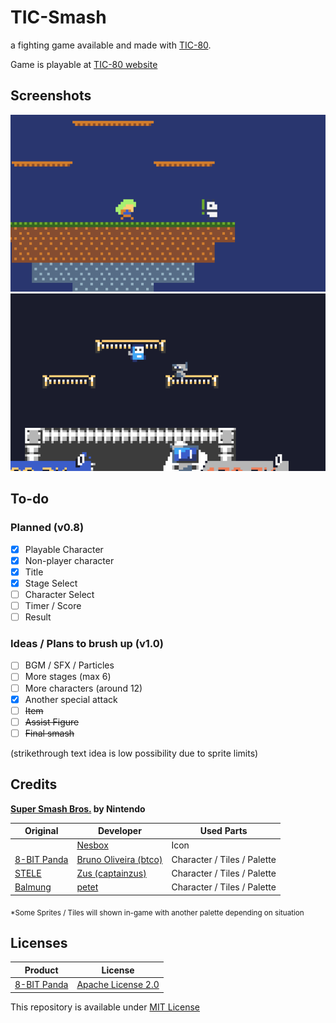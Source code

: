 # TIC-Smash

a fighting game available and made with [TIC-80](https://tic80.com).

Game is playable at [TIC-80 website](https://tic80.com/play?cart=4036)

## Screenshots

<img src="./Images/8-BIT_Panda_STELE.png" style="width:512px">
<img src="./Images/STELE_Nesbox_hayattgd.png" style="width:512px">

## To-do

### Planned (v0.8)

- [x] Playable Character
- [x] Non-player character
- [x] Title
- [x] Stage Select
- [ ] Character Select
- [ ] Timer / Score
- [ ] Result

### Ideas / Plans to brush up (v1.0)

- [ ] BGM / SFX / Particles
- [ ] More stages (max 6)
- [ ] More characters (around 12)
- [x] Another special attack
- [ ] ~~Item~~
- [ ] ~~Assist Figure~~
- [ ] ~~Final smash~~

(strikethrough text idea is low possibility due to sprite limits)

## Credits

**[Super Smash Bros.](https://www.smashbros.com/) by Nintendo**

| Original                                           | Developer                                                  | Used Parts                  |
|----------------------------------------------------|------------------------------------------------------------|-----------------------------|
|                                                    | [Nesbox](https://tic80.com/dev?id=1)                       | Icon                        |
| [8-BIT Panda](https://tic80.com/play?cart=188)     | [Bruno Oliveira (btco)](https://tic80.com/dev?id=339)      | Character / Tiles / Palette |
| [STELE](https://tic80.com/play?cart=483)           | [Zus (captainzus)](https://tic80.com/dev?id=1185)          | Character / Tiles / Palette |
| [Balmung](https://tic80.com/play?cart=636)         | [petet](https://tic80.com/dev?id=1720)                     | Character / Tiles / Palette |

<sub>*Some Sprites / Tiles will shown in-game with another palette depending on situation</sub>

## Licenses

| Product                                        | License                                                           |
|------------------------------------------------|-------------------------------------------------------------------|
| [8-BIT Panda](https://tic80.com/play?cart=188) | [Apache License 2.0](https://www.apache.org/licenses/LICENSE-2.0) |

This repository is available under [MIT License](./LICENSE)
